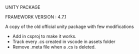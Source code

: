 UNITY PACKAGE

FRAMEWORK VERSION : 4.7.1

A copy of the old official unity package with few modifications
- Add <TargetFramework> in csproj to make it works.
- Track every .cs created in vscode in assets folder
- Remove .meta file when a .cs is deleted.
